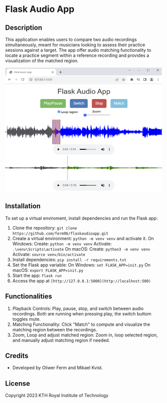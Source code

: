 # Flask Audio App

## Description

This application enables users 
to compare two audio recordings simultaneously, meant for musicians looking to assess 
their practice sessions against a target. The app offer audio matching functionality 
to locate a practice segment within a reference recording and 
provides a visualization of the matched region.

<img src="demo.PNG" alt="Demo" width="600" height="400">

## Installation

To set up a virtual enviroment, install dependencies and run the Flask app:

1. Clone the repository: `git clone https://github.com/ferm96/flaskaudioapp.git`
2. Create a virtual environment: `python -m venv venv` and activate it.
On Windows:
Create: `python -m venv venv`
Activate: `.\venv\Scripts\activate`
On macOS:
Create: `python3 -m venv venv`
Activate: `source venv/bin/activate`
4. Install dependencies: `pip install -r requirements.txt`
5. Set the Flask app variable:
On Windows: `set FLASK_APP=init.py`
On macOS: `export FLASK_APP=init.py`
6. Start the app: `flask run`
7. Access the app at `[http://127.0.0.1:5000](http://localhost:500)`

## Functionalities

1. Playback Controls: Play, pause, stop, and switch between audio recordings. Both are running when pressing play, the switch buttom toggles mute.
2. Matching Functionality: Click "Match" to compute and visualize the matching region between the recordings.
3. Zoom, Loop and adjust matched region: Zoom in, loop selected region, and manually adjust matching region if needed.

## Credits

- Developed by Oliwer Ferm and Mikael Kvist.

## License

Copyright 2023 KTH Royal Institute of Technology
